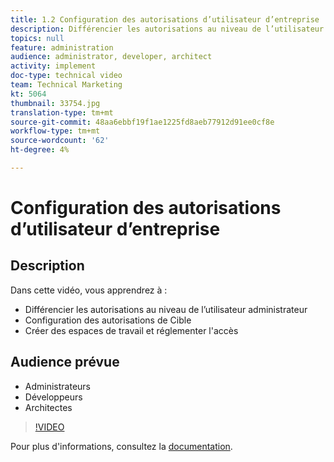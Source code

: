 ```yaml
---
title: 1.2 Configuration des autorisations d’utilisateur d’entreprise
description: Différencier les autorisations au niveau de l’utilisateur administrateur, configurer les autorisations de Cible, créer des espaces de travail et réglementer l’accès
topics: null
feature: administration
audience: administrator, developer, architect
activity: implement
doc-type: technical video
team: Technical Marketing
kt: 5064
thumbnail: 33754.jpg
translation-type: tm+mt
source-git-commit: 48aa6ebbf19f1ae1225fd8aeb77912d91ee0cf8e
workflow-type: tm+mt
source-wordcount: '62'
ht-degree: 4%

---
```



# Configuration des autorisations d’utilisateur d’entreprise

## Description

Dans cette vidéo, vous apprendrez à :

* Différencier les autorisations au niveau de l’utilisateur administrateur
* Configuration des autorisations de Cible
* Créer des espaces de travail et réglementer l&#39;accès

## Audience prévue

* Administrateurs
* Développeurs
* Architectes

>[!VIDEO](https://video.tv.adobe.com/v/33754/?quality=12)

Pour plus d&#39;informations, consultez la [documentation](https://docs.adobe.com/content/help/en/target/using/administer/administrating-target.html).
